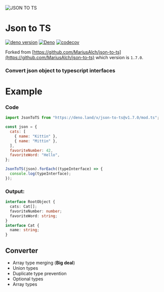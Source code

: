 ![JSON TO TS](https://image.ibb.co/fTb60k/icon.png)

# Json to TS

[![deno version](https://img.shields.io/badge/deno-^1.29.0-blue?logo=deno)](https://github.com/denoland/deno)
[![Deno](https://github.com/jiawei397/deno-oak-nest/actions/workflows/deno.yml/badge.svg)](https://github.com/jiawei397/deno-oak-nest/actions/workflows/deno.yml)
[![codecov](https://codecov.io/gh/jiawei397/json-to-ts/branch/master/graph/badge.svg?token=A8HP405123)](https://codecov.io/gh/jiawei397/json-to-ts)

Forked from
[https://github.com/MariusAlch/json-to-ts](https://github.com/MariusAlch/json-to-ts)
which version is `1.7.0`.

### Convert json object to typescript interfaces

# Example

### Code

```javascript
import JsonToTS from "https://deno.land/x/json-to-ts@v1.7.0/mod.ts";

const json = {
  cats: [
    { name: "Kittin" },
    { name: "Mittin" },
  ],
  favoriteNumber: 42,
  favoriteWord: "Hello",
};

JsonToTS(json).forEach((typeInterface) => {
  console.log(typeInterface);
});
```

### Output:

```typescript
interface RootObject {
  cats: Cat[];
  favoriteNumber: number;
  favoriteWord: string;
}
interface Cat {
  name: string;
}
```

## Converter

- Array type merging (**Big deal**)
- Union types
- Duplicate type prevention
- Optional types
- Array types
